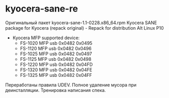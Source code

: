 # kyocera-sane-re
Оригинальный пакет kyocera-sane-1.1-0228.x86_64.rpm
Kyocera SANE package for Kyocera (repack original) - Repack for distribution Alt Linux P10
 * Kyocera MFP supported device:
    * FS-1020 MFP usb 0x0482 0x0495
    * FS-1120 MFP usb 0x0482 0x0496
    * FS-1025 MFP usb 0x0482 0x0497
    * FS-1125 MFP usb 0x0482 0x0498
    * FS-1220 MFP usb 0x0482 0x04FD
    * FS-1320 MFP usb 0x0482 0x04FE
    * FS-1325 MFP usb 0x0482 0x04FF

Переработаны правила UDEV. Полное удаление мусора при деинсталляции.
Тренировка написания спека.
